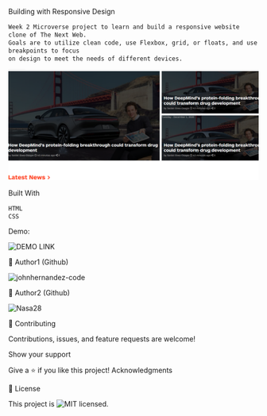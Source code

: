 Building with Responsive Design

    Week 2 Microverse project to learn and build a responsive website clone of The Next Web.
    Goals are to utilize clean code, use Flexbox, grid, or floats, and use breakpoints to focus
    on design to meet the needs of different devices. 



![Screenshot](images/sshot.png?raw=true "Screenshot")

Built With

    HTML
    CSS

Demo:

![DEMO LINK](https://johnhernandez-code.github.io/tnw-responsive-web)

👤 Author1 (Github)

![johnhernandez-code](https://github.com/JohnHernandez-code)

👤 Author2 (Github)

![Nasa28](https://github.com/Nasa28)


🤝 Contributing

Contributions, issues, and feature requests are welcome!

Show your support

Give a ⭐️ if you like this project!
Acknowledgments

    

📝 License

This project is ![MIT](https://github.com/JohnHernandez-code/tnw-responsive-web/blob/main/LICENSE) licensed.
